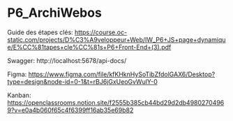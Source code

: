 # P6_ArchiWebos

Guide des étapes clés: https://course.oc-static.com/projects/D%C3%A9veloppeur+Web/IW_P6+JS+page+dynamique/E%CC%81tapes+cle%CC%81s+P6+Front-End+(3).pdf
  
Swagger: http://localhost:5678/api-docs/

Figma: https://www.figma.com/file/kfKHknHySoTibZfdolGAX6/Desktop?type=design&node-id=0-1&t=rBJ6jGxUeoGvWulY-0

Kanban: https://openclassrooms.notion.site/f2555b385cb44bd29d2db49802704969?v=e0a4b060f65c4f6399ff16ab35e69b82

